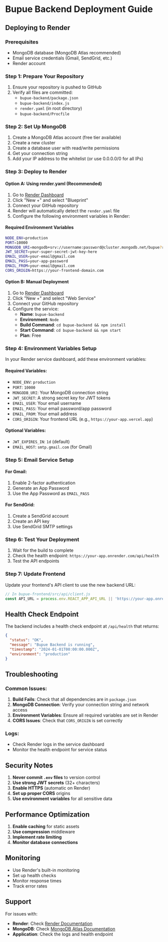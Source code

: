 # Bupue Backend Deployment Guide

## Deploying to Render

### Prerequisites
- MongoDB database (MongoDB Atlas recommended)
- Email service credentials (Gmail, SendGrid, etc.)
- Render account

### Step 1: Prepare Your Repository

1. Ensure your repository is pushed to GitHub
2. Verify all files are committed:
   - `bupue-backend/package.json`
   - `bupue-backend/index.js`
   - `render.yaml` (in root directory)
   - `bupue-backend/Procfile`

### Step 2: Set Up MongoDB

1. Create a MongoDB Atlas account (free tier available)
2. Create a new cluster
3. Create a database user with read/write permissions
4. Get your connection string
5. Add your IP address to the whitelist (or use 0.0.0.0/0 for all IPs)

### Step 3: Deploy to Render

#### Option A: Using render.yaml (Recommended)

1. Go to [Render Dashboard](https://dashboard.render.com)
2. Click "New +" and select "Blueprint"
3. Connect your GitHub repository
4. Render will automatically detect the `render.yaml` file
5. Configure the following environment variables in Render:

#### Required Environment Variables

```bash
NODE_ENV=production
PORT=10000
MONGODB_URI=mongodb+srv://username:password@cluster.mongodb.net/bupue?retryWrites=true&w=majority
JWT_SECRET=your-super-secret-jwt-key-here
EMAIL_USER=your-email@gmail.com
EMAIL_PASS=your-app-password
EMAIL_FROM=your-email@gmail.com
CORS_ORIGIN=https://your-frontend-domain.com
```

#### Option B: Manual Deployment

1. Go to [Render Dashboard](https://dashboard.render.com)
2. Click "New +" and select "Web Service"
3. Connect your GitHub repository
4. Configure the service:
   - **Name**: `bupue-backend`
   - **Environment**: `Node`
   - **Build Command**: `cd bupue-backend && npm install`
   - **Start Command**: `cd bupue-backend && npm start`
   - **Plan**: Free

### Step 4: Environment Variables Setup

In your Render service dashboard, add these environment variables:

#### Required Variables:
- `NODE_ENV`: `production`
- `PORT`: `10000`
- `MONGODB_URI`: Your MongoDB connection string
- `JWT_SECRET`: A strong secret key for JWT tokens
- `EMAIL_USER`: Your email username
- `EMAIL_PASS`: Your email password/app password
- `EMAIL_FROM`: Your email address
- `CORS_ORIGIN`: Your frontend URL (e.g., `https://your-app.vercel.app`)

#### Optional Variables:
- `JWT_EXPIRES_IN`: `1d` (default)
- `EMAIL_HOST`: `smtp.gmail.com` (for Gmail)

### Step 5: Email Service Setup

#### For Gmail:
1. Enable 2-factor authentication
2. Generate an App Password
3. Use the App Password as `EMAIL_PASS`

#### For SendGrid:
1. Create a SendGrid account
2. Create an API key
3. Use SendGrid SMTP settings

### Step 6: Test Your Deployment

1. Wait for the build to complete
2. Check the health endpoint: `https://your-app.onrender.com/api/health`
3. Test the API endpoints

### Step 7: Update Frontend

Update your frontend's API client to use the new backend URL:

```javascript
// In bupue-frontend/src/api/client.js
const API_URL = process.env.REACT_APP_API_URL || 'https://your-app.onrender.com';
```

## Health Check Endpoint

The backend includes a health check endpoint at `/api/health` that returns:

```json
{
  "status": "OK",
  "message": "Bupue Backend is running",
  "timestamp": "2024-01-01T00:00:00.000Z",
  "environment": "production"
}
```

## Troubleshooting

### Common Issues:

1. **Build Fails**: Check that all dependencies are in `package.json`
2. **MongoDB Connection**: Verify your connection string and network access
3. **Environment Variables**: Ensure all required variables are set in Render
4. **CORS Issues**: Check that `CORS_ORIGIN` is set correctly

### Logs:
- Check Render logs in the service dashboard
- Monitor the health endpoint for service status

## Security Notes

1. **Never commit `.env` files** to version control
2. **Use strong JWT secrets** (32+ characters)
3. **Enable HTTPS** (automatic on Render)
4. **Set up proper CORS** origins
5. **Use environment variables** for all sensitive data

## Performance Optimization

1. **Enable caching** for static assets
2. **Use compression** middleware
3. **Implement rate limiting**
4. **Monitor database connections**

## Monitoring

- Use Render's built-in monitoring
- Set up health checks
- Monitor response times
- Track error rates

## Support

For issues with:
- **Render**: Check [Render Documentation](https://render.com/docs)
- **MongoDB**: Check [MongoDB Atlas Documentation](https://docs.atlas.mongodb.com)
- **Application**: Check the logs and health endpoint

